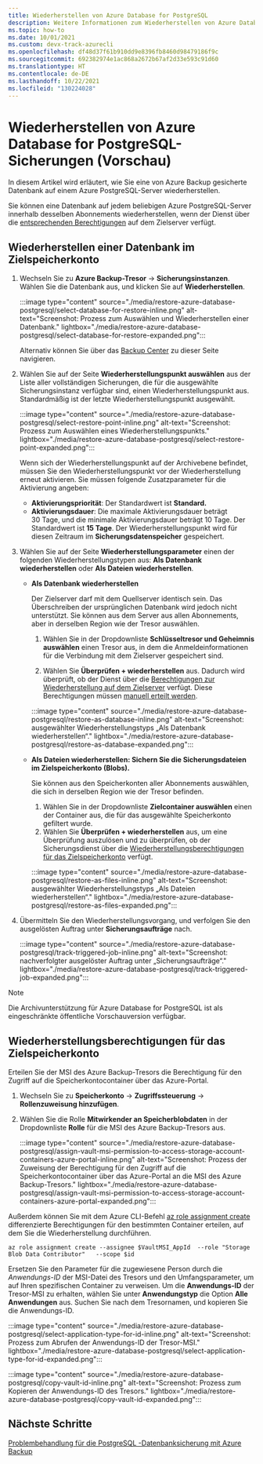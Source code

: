 ```yaml
---
title: Wiederherstellen von Azure Database for PostgreSQL
description: Weitere Informationen zum Wiederherstellen von Azure Database for PostgreSQL-Sicherungen.
ms.topic: how-to
ms.date: 10/01/2021
ms.custom: devx-track-azurecli
ms.openlocfilehash: df48d37f61b910dd9e8396fb8460d98479186f9c
ms.sourcegitcommit: 692382974e1ac868a2672b67af2d33e593c91d60
ms.translationtype: HT
ms.contentlocale: de-DE
ms.lasthandoff: 10/22/2021
ms.locfileid: "130224028"
---
```

# <a name="restore-azure-database-for-postgresql-backups-preview"></a>Wiederherstellen von Azure Database for PostgreSQL-Sicherungen (Vorschau)

In diesem Artikel wird erläutert, wie Sie eine von Azure Backup gesicherte Datenbank auf einem Azure PostgreSQL-Server wiederherstellen.

Sie können eine Datenbank auf jedem beliebigen Azure PostgreSQL-Server innerhalb desselben Abonnements wiederherstellen, wenn der Dienst über die [entsprechenden Berechtigungen](backup-azure-database-postgresql-overview.md#azure-backup-authentication-with-the-postgresql-server) auf dem Zielserver verfügt.

## <a name="restore-a-database-on-the-target-storage-account"></a>Wiederherstellen einer Datenbank im Zielspeicherkonto


1. Wechseln Sie zu **Azure Backup-Tresor** -> **Sicherungsinstanzen**. Wählen Sie die Datenbank aus, und klicken Sie auf **Wiederherstellen**.

   :::image type="content" source="./media/restore-azure-database-postgresql/select-database-for-restore-inline.png" alt-text="Screenshot: Prozess zum Auswählen und Wiederherstellen einer Datenbank." lightbox="./media/restore-azure-database-postgresql/select-database-for-restore-expanded.png":::

   Alternativ können Sie über das [Backup Center](./backup-center-overview.md) zu dieser Seite navigieren.    
  
1. Wählen Sie auf der Seite **Wiederherstellungspunkt auswählen** aus der Liste aller vollständigen Sicherungen, die für die ausgewählte Sicherungsinstanz verfügbar sind, einen Wiederherstellungspunkt aus. Standardmäßig ist der letzte Wiederherstellungspunkt ausgewählt.

   :::image type="content" source="./media/restore-azure-database-postgresql/select-restore-point-inline.png" alt-text="Screenshot: Prozess zum Auswählen eines Wiederherstellungspunkts." lightbox="./media/restore-azure-database-postgresql/select-restore-point-expanded.png":::

   Wenn sich der Wiederherstellungspunkt auf der Archivebene befindet, müssen Sie den Wiederherstellungspunkt vor der Wiederherstellung erneut aktivieren. Sie müssen folgende Zusatzparameter für die Aktivierung angeben:

   - **Aktivierungspriorität**: Der Standardwert ist **Standard.**
   - **Aktivierungsdauer**: Die maximale Aktivierungsdauer beträgt 30 Tage, und die minimale Aktivierungsdauer beträgt 10 Tage. Der Standardwert ist **15 Tage**. Der Wiederherstellungspunkt wird für diesen Zeitraum im **Sicherungsdatenspeicher** gespeichert.

1. Wählen Sie auf der Seite **Wiederherstellungsparameter** einen der folgenden Wiederherstellungstypen aus: **Als Datenbank wiederherstellen** oder **Als Dateien wiederherstellen**.

   - **Als Datenbank wiederherstellen**

     Der Zielserver darf mit dem Quellserver identisch sein. Das Überschreiben der ursprünglichen Datenbank wird jedoch nicht unterstützt. Sie können aus dem Server aus allen Abonnements, aber in derselben Region wie der Tresor auswählen.

     1. Wählen Sie in der Dropdownliste **Schlüsseltresor und Geheimnis auswählen** einen Tresor aus, in dem die Anmeldeinformationen für die Verbindung mit dem Zielserver gespeichert sind.

     1. Wählen Sie **Überprüfen + wiederherstellen** aus. Dadurch wird überprüft, ob der Dienst über die [Berechtigungen zur Wiederherstellung auf dem Zielserver](backup-azure-database-postgresql-overview.md#set-of-permissions-needed-for-azure-postgresql-database-restore) verfügt. Diese Berechtigungen müssen [manuell erteilt werden](backup-azure-database-postgresql-overview.md#grant-access-on-the-azure-postgresql-server-and-key-vault-manually).

     :::image type="content" source="./media/restore-azure-database-postgresql/restore-as-database-inline.png" alt-text="Screenshot: ausgewählter Wiederherstellungstyps „Als Datenbank wiederherstellen“." lightbox="./media/restore-azure-database-postgresql/restore-as-database-expanded.png":::

   - **Als Dateien wiederherstellen: Sichern Sie die Sicherungsdateien im Zielspeicherkonto (Blobs).**

     Sie können aus den Speicherkonten aller Abonnements auswählen, die sich in derselben Region wie der Tresor befinden.     

     1. Wählen Sie in der Dropdownliste **Zielcontainer auswählen** einen der Container aus, die für das ausgewählte Speicherkonto gefiltert wurde.
     1. Wählen Sie **Überprüfen + wiederherstellen** aus, um eine Überprüfung auszulösen und zu überprüfen, ob der Sicherungsdienst über die [Wiederherstellungsberechtigungen für das Zielspeicherkonto](#restore-permissions-on-the-target-storage-account) verfügt.

     :::image type="content" source="./media/restore-azure-database-postgresql/restore-as-files-inline.png" alt-text="Screenshot: ausgewählter Wiederherstellungstyps „Als Dateien wiederherstellen“." lightbox="./media/restore-azure-database-postgresql/restore-as-files-expanded.png":::
   
1. Übermitteln Sie den Wiederherstellungsvorgang, und verfolgen Sie den ausgelösten Auftrag unter **Sicherungsaufträge** nach.
   
   :::image type="content" source="./media/restore-azure-database-postgresql/track-triggered-job-inline.png" alt-text="Screenshot: nachverfolgter ausgelöster Auftrag unter „Sicherungsaufträge“." lightbox="./media/restore-azure-database-postgresql/track-triggered-job-expanded.png":::

>[!NOTE]
>Die Archivunterstützung für Azure Database for PostgreSQL ist als eingeschränkte öffentliche Vorschauversion verfügbar.

## <a name="restore-permissions-on-the-target-storage-account"></a>Wiederherstellungsberechtigungen für das Zielspeicherkonto

Erteilen Sie der MSI des Azure Backup-Tresors die Berechtigung für den Zugriff auf die Speicherkontocontainer über das Azure-Portal.

1. Wechseln Sie zu **Speicherkonto** -> **Zugriffssteuerung** -> **Rollenzuweisung hinzufügen**.

1. Wählen Sie die Rolle **Mitwirkender an Speicherblobdaten** in der Dropdownliste **Rolle** für die MSI des Azure Backup-Tresors aus.

   :::image type="content" source="./media/restore-azure-database-postgresql/assign-vault-msi-permission-to-access-storage-account-containers-azure-portal-inline.png" alt-text="Screenshot: Prozess der Zuweisung der Berechtigung für den Zugriff auf die Speicherkontocontainer über das Azure-Portal an die MSI des Azure Backup-Tresors." lightbox="./media/restore-azure-database-postgresql/assign-vault-msi-permission-to-access-storage-account-containers-azure-portal-expanded.png":::

Außerdem können Sie mit dem Azure CLI-Befehl [az role assignment create](/cli/azure/role/assignment) differenzierte Berechtigungen für den bestimmten Container erteilen, auf dem Sie die Wiederherstellung durchführen.

```azurecli
az role assignment create --assignee $VaultMSI_AppId  --role "Storage Blob Data Contributor"   --scope $id
```
Ersetzen Sie den Parameter für die zugewiesene Person durch die _Anwendungs-ID_ der MSI-Datei des Tresors und den Umfangsparameter, um auf Ihren spezifischen Container zu verweisen. Um die **Anwendungs-ID** der Tresor-MSI zu erhalten, wählen Sie unter **Anwendungstyp** die Option **Alle Anwendungen** aus. Suchen Sie nach dem Tresornamen, und kopieren Sie die Anwendungs-ID.

 :::image type="content" source="./media/restore-azure-database-postgresql/select-application-type-for-id-inline.png" alt-text="Screenshot: Prozess zum Abrufen der Anwendungs-ID der Tresor-MSI." lightbox="./media/restore-azure-database-postgresql/select-application-type-for-id-expanded.png":::

 :::image type="content" source="./media/restore-azure-database-postgresql/copy-vault-id-inline.png" alt-text="Screenshot: Prozess zum Kopieren der Anwendungs-ID des Tresors." lightbox="./media/restore-azure-database-postgresql/copy-vault-id-expanded.png":::
 
## <a name="next-steps"></a>Nächste Schritte

[Problembehandlung für die PostgreSQL -Datenbanksicherung mit Azure Backup](backup-azure-database-postgresql-troubleshoot.md)